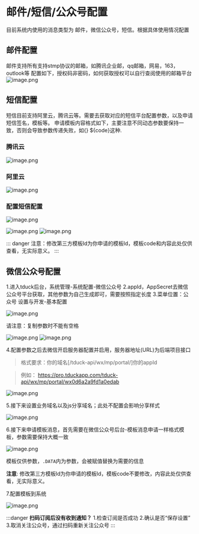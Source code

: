 # 邮件/短信/公众号配置

目前系统内使用的消息类型为 邮件，微信公众号，短信。根据具体使用情况配置

## 邮件配置

邮件支持所有支持stmp协议的邮箱，如腾讯企业邮，qq邮箱，网易，163，outlook等
配置如下，授权码非密码，如何获取授权可以自行查阅使用的邮箱平台
![image.png](https://oss.tduckcloud.com/1642731972052-41705975-6a9e-4cc5-a4ab-e169e236f8c5.png)

## 短信配置

短信目前支持阿里云，腾讯云等。需要去获取对应的短信平台配置参数，以及申请短信签名，模板等。
申请模板内容格式如下，主要注意不同动态参数要保持一致，否则会导致参数传递失败，如{} ${code}这种.

### 腾讯云
![image.png](https://oss.tduckcloud.com/1642732407275-6565b69f-d987-48c6-ae60-ddd85c4e44e9.png)
### 阿里云
![image.png](https://oss.tduckcloud.com/1642732509592-2c9d693a-2dc0-4e4e-9103-c433e6189fa8.png)

### 配置短信配置
![image.png](https://oss.tduckcloud.com/1642732154747-a69076c1-5724-49dd-995d-39c9034a838c.png)

![image.png](https://oss.tduckcloud.com/1642732628451-86c015cf-fe90-44db-9ed7-b321b01bd680.png)
![image.png](https://oss.tduckcloud.com/1667525031559-f9fa26fa-6ec4-4391-bdf7-3bcb3726f3f5.png)

::: danger 注意：修改第三方模板Id为你申请的模板Id，模板code和内容此处仅供查看，无实际意义。
:::

## 微信公众号配置

1.进入tduck后台，系统管理-系统配置-微信公众号
2.appId，AppSecret去微信公众号平台获取，其他参数为自己生成即可，需要按照指定长度
3.菜单位置：公众号 设置与开发-基本配置

![image.png](https://oss.tduckcloud.com/1642732908621-614bb804-431e-4150-8351-26c79173b733.png)

请注意：复制参数时不能有空格

![image.png](https://oss.tduckcloud.com/1642733041144-4f89986c-1f51-467c-b537-4c47caffbc18.png)
![image.png](https://oss.tduckcloud.com/1642732998830-24e4ab03-017a-4b81-b230-4fb413ac6306.png)


4.配置参数之后去微信开启服务器配置并启用，服务器地址(URL)为后端项目接口

> 格式要求：你的域名[/tduck-api/wx/mp/portal/]你的appId

> 例如： https://pro.tduckapp.com/tduck-api/wx/mp/portal/wx0d6a2a9fd1a0edab

![image.png](https://oss.tduckcloud.com/1642733110840-8bcd2336-9e5f-4c3f-aee9-c48b7b7ca74c.png)

5.接下来设置业务域名以及js分享域名；此处不配置会影响分享样式

![image.png](https://oss.tduckcloud.com/1666532814377-d3a5a87d-7d69-4b2a-b4c9-6fbf493fb1f6.png)

6.接下来申请模板消息，首先需要在微信公众号后台-模板消息申请一样格式模板，参数需要保持大概一致

![image.png](https://oss.tduckcloud.com/1642733327439-7473f1f8-150c-4f8a-8cfc-b29b180d2f48.png)

模板仅供参数，`.DATA`内为参数，会被赋值替换为需要的信息

**注意**: 修改第三方模板Id为你申请的模板Id，模板code不要修改，内容此处仅供查看，无实际意义。

7.配置模板到系统

![image.png](https://oss.tduckcloud.com/1642733391511-cb6b2354-408e-487c-8d96-6bae8b2c6e3d.png)

:::danger
**扫码订阅后没有收到通知？**
1.检查订阅是否成功
2.确认是否“保存设置”
3.取消关注公众号，通过扫码重新关注公众号
:::


